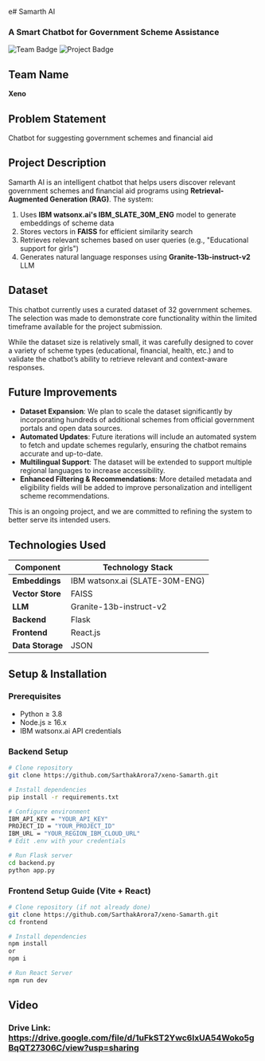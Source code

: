 e# Samarth AI  
### A Smart Chatbot for Government Scheme Assistance  

<img src="https://img.shields.io/badge/Team-Xeno-blue" alt="Team Badge">  
<img src="https://img.shields.io/badge/Project-Chatbot%20for%20Government%20Schemes-green" alt="Project Badge">  

## Team Name  
**Xeno**  

## Problem Statement  
Chatbot for suggesting government schemes and financial aid  

## Project Description  
Samarth AI is an intelligent chatbot that helps users discover relevant government schemes and financial aid programs using **Retrieval-Augmented Generation (RAG)**. The system:

1. Uses **IBM watsonx.ai's IBM_SLATE_30M_ENG** model to generate embeddings of scheme data
2. Stores vectors in **FAISS** for efficient similarity search
3. Retrieves relevant schemes based on user queries (e.g., "Educational support for girls")
4. Generates natural language responses using **Granite-13b-instruct-v2** LLM

## Dataset

This chatbot currently uses a curated dataset of 32 government schemes. The selection was made to demonstrate core functionality within the limited timeframe available for the project submission.

While the dataset size is relatively small, it was carefully designed to cover a variety of scheme types (educational, financial, health, etc.) and to validate the chatbot’s ability to retrieve relevant and context-aware responses.

## Future Improvements

- **Dataset Expansion**: We plan to scale the dataset significantly by incorporating hundreds of additional schemes from official government portals and open data sources.
- **Automated Updates**: Future iterations will include an automated system to fetch and update schemes regularly, ensuring the chatbot remains accurate and up-to-date.
- **Multilingual Support**: The dataset will be extended to support multiple regional languages to increase accessibility.
- **Enhanced Filtering & Recommendations**: More detailed metadata and eligibility fields will be added to improve personalization and intelligent scheme recommendations.

This is an ongoing project, and we are committed to refining the system to better serve its intended users.

## Technologies Used  
| Component          | Technology Stack              |
|--------------------|-------------------------------|
| **Embeddings**     | IBM watsonx.ai (SLATE-30M-ENG)|
| **Vector Store**   | FAISS                         |
| **LLM**           | Granite-13b-instruct-v2       |
| **Backend**       | Flask                         |
| **Frontend**      | React.js                      |
| **Data Storage**  | JSON                          |

## Setup & Installation

### Prerequisites
- Python ≥ 3.8
- Node.js ≥ 16.x
- IBM watsonx.ai API credentials

### Backend Setup
```bash
# Clone repository
git clone https://github.com/SarthakArora7/xeno-Samarth.git

# Install dependencies
pip install -r requirements.txt

# Configure environment
IBM_API_KEY = "YOUR_API_KEY"
PROJECT_ID = "YOUR_PROJECT_ID"
IBM_URL = "YOUR_REGION_IBM_CLOUD_URL"
# Edit .env with your credentials

# Run Flask server
cd backend.py
python app.py

```
### Frontend Setup Guide (Vite + React)
```bash
# Clone repository (if not already done)
git clone https://github.com/SarthakArora7/xeno-Samarth.git
cd frontend

# Install dependencies
npm install
or
npm i

# Run React Server
npm run dev

```
## Video
### Drive Link: https://drive.google.com/file/d/1uFkST2Ywc6lxUA54Woko5gBqQT27306C/view?usp=sharing 
